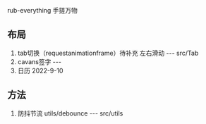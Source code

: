  rub-everything
手搓万物
## 布局
1. tab切换（requestanimationframe）待补充 左右滑动 --- src/Tab
2. cavans签字 ---
3. 日历 2022-9-10

## 方法
1. 防抖节流 utils/debounce --- src/utils
